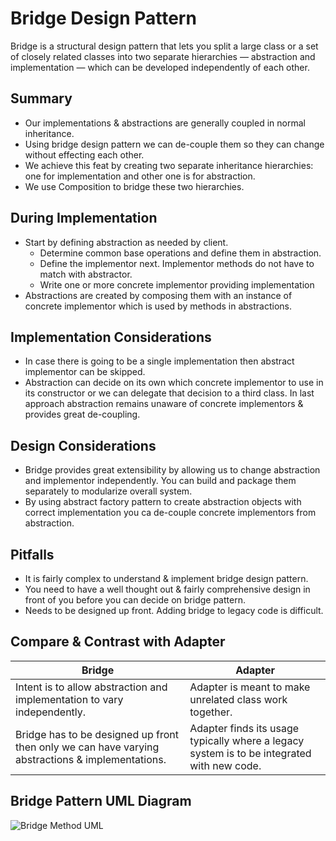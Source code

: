 # Bridge Design Pattern

Bridge is a structural design pattern that lets you split a large class or a set of closely related classes into two separate hierarchies — abstraction and implementation — which can be developed independently of each other.

## Summary

* Our implementations & abstractions are generally coupled in normal inheritance. 
* Using bridge design pattern we can de-couple them so they can change without effecting each other.
* We achieve this feat by creating two separate inheritance hierarchies: one for implementation and other one is for abstraction.
* We use Composition to bridge these two hierarchies.

## During Implementation

* Start by defining abstraction as needed by client.
    * Determine common base operations and define them in abstraction.
    * Define the implementor next. Implementor methods do not have to match with abstractor.
    * Write one or more concrete implementor providing implementation
* Abstractions are created by composing them with an instance of concrete implementor which is used by methods in abstractions.

## Implementation Considerations

* In case there is going to be a single implementation then abstract implementor can be skipped.
* Abstraction can decide on its own which concrete implementor to use in its constructor or we can delegate that decision to a third class. In last approach abstraction remains unaware of concrete implementors & provides great de-coupling.

## Design Considerations

* Bridge provides great extensibility by allowing us to change abstraction and implementor independently. You can build and package them separately to modularize overall system.
* By using abstract factory pattern to create abstraction objects with correct implementation you ca de-couple concrete implementors from abstraction.

## Pitfalls

* It is fairly complex to understand & implement bridge design pattern.
* You need to have a well thought out & fairly comprehensive design in front of you before you can decide on bridge pattern.
* Needs to be designed up front. Adding bridge to legacy code is difficult. 

## Compare & Contrast with Adapter

Bridge  | Adapter
------------- | -------------
Intent is to allow abstraction and implementation to vary independently. | Adapter is meant to make unrelated class work together.
Bridge has to be designed up front then only we can have varying abstractions & implementations. | Adapter finds its usage typically where a legacy system is to be integrated with new code.

## Bridge Pattern UML Diagram

![Bridge Method UML](https://github.com/ugurcancetin/Design-Patterns-Java8/blob/master/Structural%20DPs/Bridge-DP/Bridge-DP.PNG)
